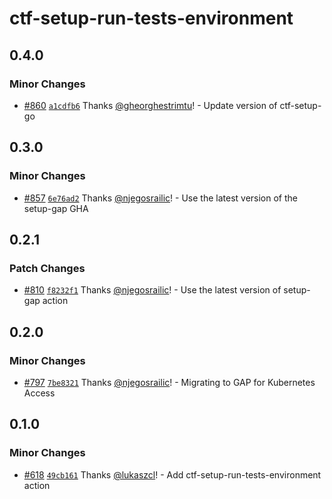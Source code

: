 # ctf-setup-run-tests-environment

## 0.4.0

### Minor Changes

- [#860](https://github.com/smartcontractkit/.github/pull/860)
  [`a1cdfb6`](https://github.com/smartcontractkit/.github/commit/a1cdfb6503d8edcc8563b926b46959445446d6d7)
  Thanks [@gheorghestrimtu](https://github.com/gheorghestrimtu)! - Update
  version of ctf-setup-go

## 0.3.0

### Minor Changes

- [#857](https://github.com/smartcontractkit/.github/pull/857)
  [`6e76ad2`](https://github.com/smartcontractkit/.github/commit/6e76ad2db461bd199fff4450bd8e998b53c7f82c)
  Thanks [@njegosrailic](https://github.com/njegosrailic)! - Use the latest
  version of the setup-gap GHA

## 0.2.1

### Patch Changes

- [#810](https://github.com/smartcontractkit/.github/pull/810)
  [`f8232f1`](https://github.com/smartcontractkit/.github/commit/f8232f166b39de28e50cdbe6968c13fd8d9251ad)
  Thanks [@njegosrailic](https://github.com/njegosrailic)! - Use the latest
  version of setup-gap action

## 0.2.0

### Minor Changes

- [#797](https://github.com/smartcontractkit/.github/pull/797)
  [`7be8321`](https://github.com/smartcontractkit/.github/commit/7be83217875b17e11e57cb500bc6d5af16e5c03e)
  Thanks [@njegosrailic](https://github.com/njegosrailic)! - Migrating to GAP
  for Kubernetes Access

## 0.1.0

### Minor Changes

- [#618](https://github.com/smartcontractkit/.github/pull/618)
  [`49cb161`](https://github.com/smartcontractkit/.github/commit/49cb1613e96c9ce17f7290e4dabd38f43aa9bd4d)
  Thanks [@lukaszcl](https://github.com/lukaszcl)! - Add
  ctf-setup-run-tests-environment action
